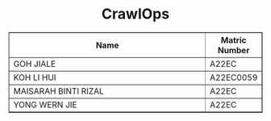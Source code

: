 <h1 align="center"> 
  CrawlOps
  <br>
</h1>

<table border="solid" align="center">
  <tr>
    <th>Name</th>
    <th>Matric Number</th>
  </tr>
  <tr>
    <td width=80%>GOH JIALE</td>
    <td>A22EC</td>
  </tr>
  <tr>
    <td width=80%>KOH LI HUI</td>
    <td>A22EC0059</td>
  </tr>
  <tr>
    <td width=80%>MAISARAH BINTI RIZAL</td>
    <td>A22EC</td>
  </tr>
  <tr>
    <td width=80%>YONG WERN JIE</td>
    <td>A22EC</td>
  </tr>
</table>
